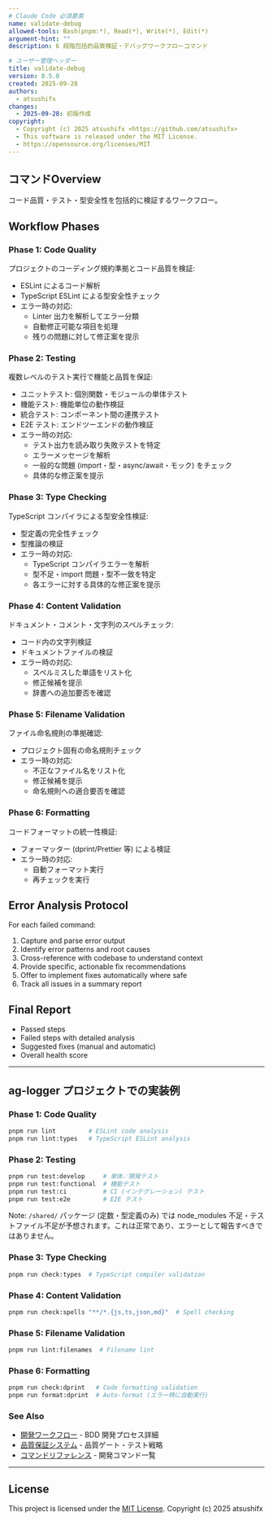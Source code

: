 ```yaml
---
# Claude Code 必須要素
name: validate-debug
allowed-tools: Bash(pnpm:*), Read(*), Write(*), Edit(*)
argument-hint: ""
description: 6 段階包括的品質検証・デバッグワークフローコマンド

# ユーザー管理ヘッダー
title: validate-debug
version: 0.5.0
created: 2025-09-28
authors:
  - atsushifx
changes:
  - 2025-09-28: 初版作成
copyright:
  - Copyright (c) 2025 atsushifx <https://github.com/atsushifx>
  - This software is released under the MIT License.
  - https://opensource.org/licenses/MIT
---
```


## コマンドOverview

コード品質・テスト・型安全性を包括的に検証するワークフロー。

## Workflow Phases

### Phase 1: Code Quality

プロジェクトのコーディング規約準拠とコード品質を検証:

- ESLint によるコード解析
- TypeScript ESLint による型安全性チェック
- エラー時の対応:
  - Linter 出力を解析してエラー分類
  - 自動修正可能な項目を処理
  - 残りの問題に対して修正案を提示

### Phase 2: Testing

複数レベルのテスト実行で機能と品質を保証:

- ユニットテスト: 個別関数・モジュールの単体テスト
- 機能テスト: 機能単位の動作検証
- 統合テスト: コンポーネント間の連携テスト
- E2E テスト: エンドツーエンドの動作検証
- エラー時の対応:
  - テスト出力を読み取り失敗テストを特定
  - エラーメッセージを解析
  - 一般的な問題 (import・型・async/await・モック) をチェック
  - 具体的な修正案を提示

### Phase 3: Type Checking

TypeScript コンパイラによる型安全性検証:

- 型定義の完全性チェック
- 型推論の検証
- エラー時の対応:
  - TypeScript コンパイラエラーを解析
  - 型不足・import 問題・型不一致を特定
  - 各エラーに対する具体的な修正案を提示

### Phase 4: Content Validation

ドキュメント・コメント・文字列のスペルチェック:

- コード内の文字列検証
- ドキュメントファイルの検証
- エラー時の対応:
  - スペルミスした単語をリスト化
  - 修正候補を提示
  - 辞書への追加要否を確認

### Phase 5: Filename Validation

ファイル命名規則の準拠確認:

- プロジェクト固有の命名規則チェック
- エラー時の対応:
  - 不正なファイル名をリスト化
  - 修正候補を提示
  - 命名規則への適合要否を確認

### Phase 6: Formatting

コードフォーマットの統一性検証:

- フォーマッター (dprint/Prettier 等) による検証
- エラー時の対応:
  - 自動フォーマット実行
  - 再チェックを実行

## Error Analysis Protocol

For each failed command:

1. Capture and parse error output
2. Identify error patterns and root causes
3. Cross-reference with codebase to understand context
4. Provide specific, actionable fix recommendations
5. Offer to implement fixes automatically where safe
6. Track all issues in a summary report

## Final Report

- Passed steps
- Failed steps with detailed analysis
- Suggested fixes (manual and automatic)
- Overall health score

<!-- markdownlint-disable no-duplicate-heading -->

---

## ag-logger プロジェクトでの実装例

### Phase 1: Code Quality

```bash
pnpm run lint         # ESLint code analysis
pnpm run lint:types   # TypeScript ESLint analysis
```

### Phase 2: Testing

```bash
pnpm run test:develop     # 単体／開発テスト
pnpm run test:functional  # 機能テスト
pnpm run test:ci          # CI (インテグレーション) テスト
pnpm run test:e2e         # E2E テスト
```

Note: `/shared/` パッケージ (定数・型定義のみ) では node_modules 不足・テストファイル不足が予想されます。これは正常であり、エラーとして報告すべきではありません。

### Phase 3: Type Checking

```bash
pnpm run check:types  # TypeScript compiler validation
```

### Phase 4: Content Validation

```bash
pnpm run check:spells "**/*.{js,ts,json,md}"  # Spell checking
```

### Phase 5: Filename Validation

```bash
pnpm run lint:filenames  # Filename lint
```

### Phase 6: Formatting

```bash
pnpm run check:dprint   # Code formatting validation
pnpm run format:dprint  # Auto-format (エラー時に自動実行)
```

### See Also

- [開発ワークフロー](../docs/rules/01-development-workflow.md) - BDD 開発プロセス詳細
- [品質保証システム](../docs/rules/03-quality-assurance.md) - 品質ゲート・テスト戦略
- [コマンドリファレンス](../docs/projects/07-command-reference.md) - 開発コマンド一覧

---

## License

This project is licensed under the [MIT License](https://opensource.org/licenses/MIT).
Copyright (c) 2025 atsushifx
